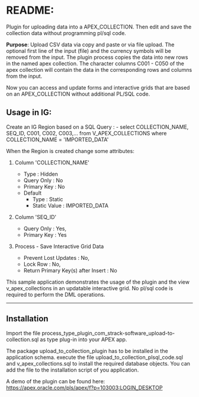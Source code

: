 # README:

Plugin for uploading data into a APEX_COLLECTION. Then edit and save the collection data without programming pl/sql code.

**Purpose**: Upload CSV data via copy and paste or via file upload.
The optional first line of the input (file) and the currency symbols will be removed from the input.
The plugin process copies the data into new rows in the named apex collection. 
The character columns C001 - C050 of the apex collection will contain the data in the corresponding rows and columns from the input.

Now you can access and update forms and interactive grids that are based on an APEX_COLLECTION without additional PL/SQL code.
## Usage in IG:
Create an IG Region based on a SQL Query :
	- select COLLECTION_NAME,
		   SEQ_ID,
		   C001,
		   C002,
		   C003,...
	from V_APEX_COLLECTIONS
	where COLLECTION_NAME = 'IMPORTED_DATA'
	
When the Region is created change some attributes:
1. Column 'COLLECTION_NAME'
	- Type : Hidden
	- Query Only 	: No 
	- Primary Key : No 
	- Default 
		- Type : Static
		- Static Value : IMPORTED_DATA
		
2. Column 'SEQ_ID' 
	- Query Only : Yes,
	- Primary Key : Yes 
	
3. Process  - Save Interactive Grid Data
	- Prevent Lost Updates : No,  
	- Lock Row : No,  
	- Return Primary Key(s) after Insert : No 

This sample application demonstrates the usage of the plugin and the view v_apex_collections in an updatable interactive grid.
No pl/sql code is required to perform the DML operations.

----------
## Installation 

Import the file process_type_plugin_com_strack-software_upload-to-collection.sql as type plug-in into your APEX app.

The package upload_to_collection_plugin has to be installed in the application schema. 
execute the file upload_to_collection_plsql_code.sql and v_apex_collections.sql to install the required database objects.
You can add the file to the installation script of you application.

A demo of the plugin can be found here: 
https://apex.oracle.com/pls/apex/f?p=103003:LOGIN_DESKTOP
